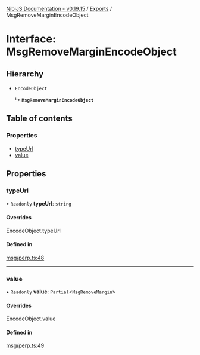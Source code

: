 [NibiJS Documentation - v0.19.15](../intro.md) / [Exports](../modules.md) / MsgRemoveMarginEncodeObject

# Interface: MsgRemoveMarginEncodeObject

## Hierarchy

- `EncodeObject`

  ↳ **`MsgRemoveMarginEncodeObject`**

## Table of contents

### Properties

- [typeUrl](MsgRemoveMarginEncodeObject.md#typeurl)
- [value](MsgRemoveMarginEncodeObject.md#value)

## Properties

### typeUrl

• `Readonly` **typeUrl**: `string`

#### Overrides

EncodeObject.typeUrl

#### Defined in

[msg/perp.ts:48](https://github.com/NibiruChain/ts-sdk/blob/b0f9b4b/packages/nibijs/src/msg/perp.ts#L48)

___

### value

• `Readonly` **value**: `Partial`<`MsgRemoveMargin`\>

#### Overrides

EncodeObject.value

#### Defined in

[msg/perp.ts:49](https://github.com/NibiruChain/ts-sdk/blob/b0f9b4b/packages/nibijs/src/msg/perp.ts#L49)
